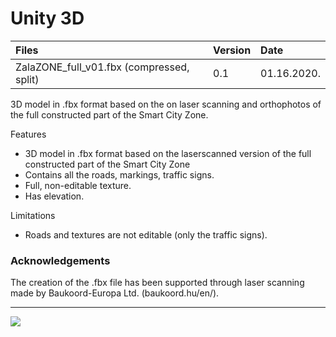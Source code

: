 ﻿# Unity 3D

| Files  | Version  | Date |
| :------------ |:---------------|:-----|
| ZalaZONE_full_v01.fbx (compressed, split)     | 0.1 | 01.16.2020. |

3D model in .fbx format based on the on laser scanning and orthophotos of the full constructed part of the Smart City Zone.

Features
- 3D model in .fbx format based on the laserscanned version of the full constructed part of the Smart City Zone
- Contains all the roads, markings, traffic signs.
- Full, non-editable texture.
- Has elevation.

Limitations
- Roads and textures are not editable (only the traffic signs).

### Acknowledgements
The creation of the .fbx file has been supported through laser scanning made by Baukoord-Europa Ltd. (baukoord.hu/en/).

***

![](https://raw.githubusercontent.com/BMEAutomatedDrive/ZalaZONE-test-track-simulation-models/master/Unity3D/Pictures/ScreenShot02.png?token=ANMC4ML72DPQCLVXF7TLKIS6EB4QK)
